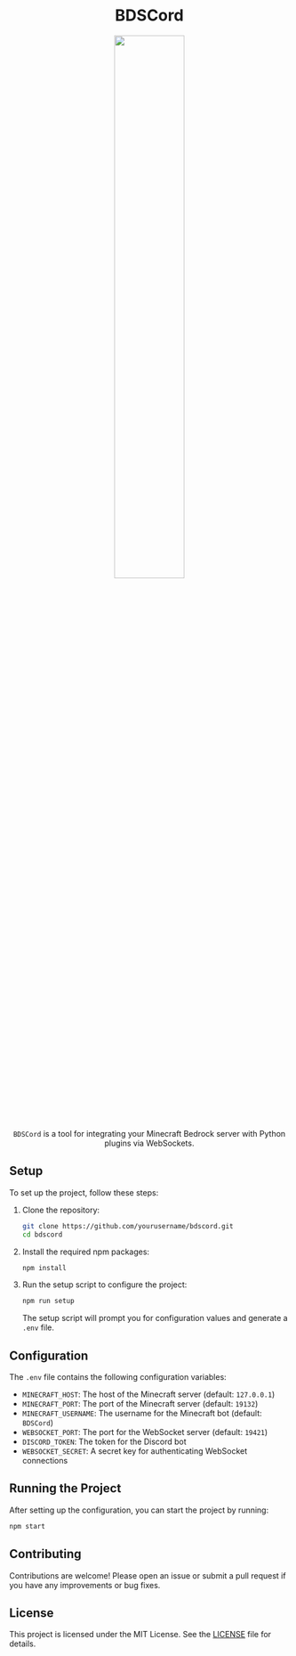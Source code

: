 <h1 align="center">BDSCord</h1>

<p align="center">
    <img src="https://github.com/DJStompZone/BDSCord/assets/85457381/70236296-a113-4bf4-80b4-9221e8c59195" width="50%">
</p>

<div width="50%">
<p align="center">
<code>BDSCord</code> is a tool for integrating your Minecraft Bedrock server with Python plugins via WebSockets.
</p>
</div>

## Setup

To set up the project, follow these steps:

1. Clone the repository:
    ```sh
    git clone https://github.com/yourusername/bdscord.git
    cd bdscord
    ```

2. Install the required npm packages:
    ```sh
    npm install
    ```

3. Run the setup script to configure the project:
    ```sh
    npm run setup
    ```

    The setup script will prompt you for configuration values and generate a `.env` file.

## Configuration

The `.env` file contains the following configuration variables:

- `MINECRAFT_HOST`: The host of the Minecraft server (default: `127.0.0.1`)
- `MINECRAFT_PORT`: The port of the Minecraft server (default: `19132`)
- `MINECRAFT_USERNAME`: The username for the Minecraft bot (default: `BDSCord`)
- `WEBSOCKET_PORT`: The port for the WebSocket server (default: `19421`)
- `DISCORD_TOKEN`: The token for the Discord bot
- `WEBSOCKET_SECRET`: A secret key for authenticating WebSocket connections

## Running the Project

After setting up the configuration, you can start the project by running:

```sh
npm start
```

## Contributing

Contributions are welcome! Please open an issue or submit a pull request if you have any improvements or bug fixes.

## License

This project is licensed under the MIT License. See the [LICENSE](LICENSE) file for details.
